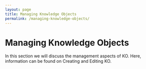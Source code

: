 ```yaml
---
layout: page
title: Managing Knowledge Objects
permalink: /managing-knowledge-objects/
---
```

# Managing Knowledge Objects

In this section we will discuss the management aspects of KO. Here, information can be found on Creating and Editing KO.
